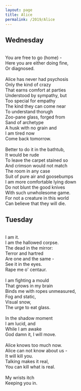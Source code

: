 ```yaml
---
layout: page
title: Alice
permalink: /2019/Alice
---
```


## Wednesday
\
You are free to go (home) - \
Here you are either doing fine, \
Or diagnosed. \
\
Alice has never had psychosis \
Only the kind of crazy \
That earns comfort at parties \
Understood by sympathy, but \
Too special for empathy \
The kind they can come near \
To understand thorugh \
Zoo-pane glass, forged from \
Sand of archetype \
A husk with no grain and \
I am tired now \
Come back tomorrow. \
\
Better to do it in the bathtub, \
It would be rude \
To leave the carpet stained so \
And crimson would not match \
The room in any case \
Suit of pure air and goosebumps \
I am more comfortable lying down \
Do not blunt the good knives \
With such unwholesome game. \
For not a creature in this world \
Can believe that they will die.

## Tuesday 
\
I am it. \
I am the hallowed corpse. \
The dead in the mirror: \
Terror and hartred \
Are one and the same - \
See it in the eyes. \
Rape me o' centaur. \
\
I am fighting a mould \
That grows in my brain \
Binds me with ropes unmeasured, \
Fog and static, \
Visual snow, \
The urge to eat glass. \
\
In the shadow moment \
I am lucid, and \
While I am awake \
God damn it, I will move. \
\
Alice knows too much now. \
Alice can not know about us - \
It will kill you. \
Talking makes it real, \
You can kill what is real. \
\
My wrists itch \
Keeping you in.
